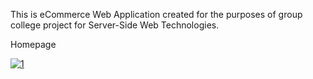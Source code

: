 This is eCommerce Web Application created for the purposes of group college project for Server-Side Web Technologies.

Homepage

<a href="https://ibb.co/vZKkn6T"><img src="https://i.ibb.co/xJR6TtB/1.png" alt="1" border="0"></a>
